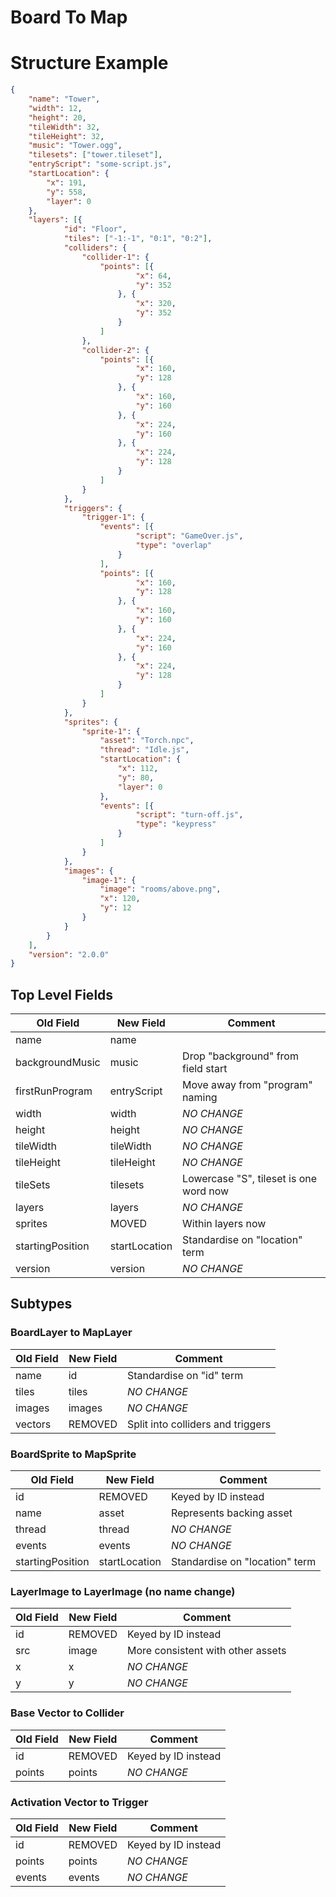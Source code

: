 # Board To Map

# Structure Example
```json
{
    "name": "Tower",
    "width": 12,
    "height": 20,
    "tileWidth": 32,
    "tileHeight": 32,
    "music": "Tower.ogg",
    "tilesets": ["tower.tileset"],
    "entryScript": "some-script.js",
    "startLocation": {
        "x": 191,
        "y": 558,
        "layer": 0
    },
    "layers": [{
            "id": "Floor",
            "tiles": ["-1:-1", "0:1", "0:2"],
            "colliders": {
                "collider-1": {
                    "points": [{
                            "x": 64,
                            "y": 352
                        }, {
                            "x": 320,
                            "y": 352
                        }
                    ]
                },
                "collider-2": {
                    "points": [{
                            "x": 160,
                            "y": 128
                        }, {
                            "x": 160,
                            "y": 160
                        }, {
                            "x": 224,
                            "y": 160
                        }, {
                            "x": 224,
                            "y": 128
                        }
                    ]
                }
            },
            "triggers": {
                "trigger-1": {
                    "events": [{
                            "script": "GameOver.js",
                            "type": "overlap"
                        }
                    ],
                    "points": [{
                            "x": 160,
                            "y": 128
                        }, {
                            "x": 160,
                            "y": 160
                        }, {
                            "x": 224,
                            "y": 160
                        }, {
                            "x": 224,
                            "y": 128
                        }
                    ]
                }
            },
            "sprites": {
                "sprite-1": {
                    "asset": "Torch.npc",
                    "thread": "Idle.js",
                    "startLocation": {
                        "x": 112,
                        "y": 80,
                        "layer": 0
                    },
                    "events": [{
                            "script": "turn-off.js",
                            "type": "keypress"
                        }
                    ]
                }
            },
            "images": {
                "image-1": {
                    "image": "rooms/above.png",
                    "x": 120,
                    "y": 12
                }
            }
        }
    ],
    "version": "2.0.0"
}
```

## Top Level Fields
| Old Field        | New Field     | Comment                                    |
|------------------|---------------|--------------------------------------------|
| name             | name          |                                            |
| backgroundMusic  | music         | Drop "background" from field start         |
| firstRunProgram  | entryScript   | Move away from "program" naming            |
| width            | width         | _NO CHANGE_                                |
| height           | height        | _NO CHANGE_                                |
| tileWidth        | tileWidth     | _NO CHANGE_                                |
| tileHeight       | tileHeight    | _NO CHANGE_                                |
| tileSets         | tilesets      | Lowercase "S", tileset is one word now     |
| layers           | layers        | _NO CHANGE_                                |
| sprites          | MOVED         | Within layers now                          |
| startingPosition | startLocation | Standardise on "location" term             |
| version          | version       | _NO CHANGE_                                |

## Subtypes

### BoardLayer to MapLayer
| Old Field        | New Field   | Comment                                      |
|------------------|-------------|----------------------------------------------|
| name             | id          | Standardise on "id" term                     |
| tiles            | tiles       | _NO CHANGE_                                  |
| images           | images      | _NO CHANGE_                                  |
| vectors          | REMOVED     | Split into colliders and triggers            |

### BoardSprite to MapSprite
| Old Field        | New Field     | Comment                                    |
|------------------|---------------|--------------------------------------------|
| id               | REMOVED       | Keyed by ID instead                        |
| name             | asset         | Represents backing asset                   |
| thread           | thread        | _NO CHANGE_                                |
| events           | events        | _NO CHANGE_                                |
| startingPosition | startLocation | Standardise on "location" term             |

### LayerImage to LayerImage (no name change)
| Old Field        | New Field   | Comment                                      |
|------------------|-------------|----------------------------------------------|
| id               | REMOVED     | Keyed by ID instead                          |
| src              | image       | More consistent with other assets            |
| x                | x           | _NO CHANGE_                                  |
| y                | y           | _NO CHANGE_                                  |

### Base Vector to Collider
| Old Field        | New Field   | Comment                                      |
|------------------|-------------|----------------------------------------------|
| id               | REMOVED     | Keyed by ID instead                          |
| points           | points      | _NO CHANGE_                                  |

### Activation Vector to Trigger
| Old Field        | New Field   | Comment                                      |
|------------------|-------------|----------------------------------------------|
| id               | REMOVED     | Keyed by ID instead                          |
| points           | points      | _NO CHANGE_                                  |
| events           | events      | _NO CHANGE_                                  |
